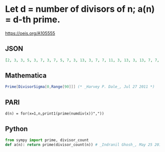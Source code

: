 # Let d \= number of divisors of n; a\(n\) \= d\-th prime\.
https://oeis.org/A105555
## JSON
```JSON
[2, 3, 3, 5, 3, 7, 3, 7, 5, 7, 3, 13, 3, 7, 7, 11, 3, 13, 3, 13, 7, 7, 3, 19, 5, 7, 7, 13, 3, 19, 3, 13, 7, 7, 7, 23, 3, 7, 7, 19, 3, 19, 3, 13, 13, 7, 3, 29, 5, 13, 7, 13, 3, 19, 7, 19, 7, 7, 3, 37, 3, 7, 13, 17, 7, 19, 3, 13, 7, 19, 3, 37, 3, 7, 13, 13, 7, 19, 3, 29, 11, 7, 3, 37, 7, 7, 7, 19, 3]
```
## Mathematica
```Mathematica
Prime[DivisorSigma[0,Range[90]]] (* _Harvey P. Dale_, Jul 27 2011 *)
```
## PARI
```PARI
d(n) = for(x=1,n,print1(prime(numdiv(x))","))
```
## Python
```Python
from sympy import prime, divisor_count
def a(n): return prime(divisor_count(n)) # _Indranil Ghosh_, May 25 2017
```

